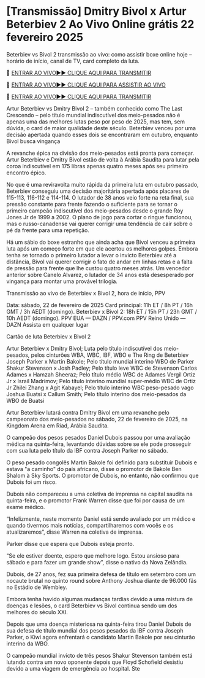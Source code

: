 # [Transmissão] Dmitry Bivol x Artur Beterbiev 2 Ao Vivo Online grátis 22 fevereiro 2025
Beterbiev vs Bivol 2 transmissão ao vivo: como assistir boxe online hoje – horário de início, canal de TV, card completo da luta.

🔴 [ENTRAR AO VIVO►► CLIQUE AQUI PARA TRANSMITIR](https://jpn-srt.blogspot.com/)

🔴 [ENTRAR AO VIVO►► CLIQUE AQUI PARA ASSISTIR AO VIVO](https://jpn-srt.blogspot.com/)

🔴 [ENTRAR AO VIVO►► CLIQUE AQUI PARA TRANSMITIR](https://jpn-srt.blogspot.com/)

Artur Beterbiev vs Dmitry Bivol 2 – também conhecido como The Last Crescendo – pelo título mundial indiscutível dos meio-pesados ​​não é apenas uma das melhores lutas peso por peso de 2025, mas tem, sem dúvida, o card de maior qualidade deste século. Beterbiev venceu por uma decisão apertada quando esses dois se encontraram em outubro, enquanto Bivol busca vingança

A revanche épica na divisão dos meio-pesados ​​está pronta para começar. Artur Beterbiev e Dmitry Bivol estão de volta à Arábia Saudita para lutar pela coroa indiscutível em 175 libras apenas quatro meses após seu primeiro encontro épico.

No que é uma reviravolta muito rápida da primeira luta em outubro passado, Beterbiev conseguiu uma decisão majoritária apertada após placares de 115-113, 116-112 e 114-114. O lutador de 38 anos veio forte na reta final, sua pressão constante para frente fazendo o suficiente para se tornar o primeiro campeão indiscutível dos meio-pesados ​​desde o grande Roy Jones Jr de 1999 a 2002. O plano de jogo para cortar o ringue funcionou, mas o russo-canadense vai querer corrigir uma tendência de cair sobre o pé da frente para uma repetição.

Há um sábio do boxe estranho que ainda acha que Bivol venceu a primeira luta após um começo forte em que ele acertou os melhores golpes. Embora tenha se tornado o primeiro lutador a levar o invicto Beterbiev até a distância, Bivol vai querer corrigir o fato de andar em linhas retas e a falta de pressão para frente que lhe custou quatro meses atrás. Um vencedor anterior sobre Canelo Alvarez, o lutador de 34 anos está desesperado por vingança para montar uma provável trilogia.

Transmissão ao vivo de Beterbiev x Bivol 2, hora de início, PPV

Data: sábado, 22 de fevereiro de 2025
Card principal: 11h ET / 8h PT / 16h GMT / 3h AEDT (domingo).
Beterbiev x Bivol 2: 18h ET / 15h PT / 23h GMT / 10h AEDT (domingo).
PPV EUA — DAZN / PPV.com
PPV Reino Unido — DAZN
Assista em qualquer lugar

Cartão de luta Beterbiev x Bivol 2

Artur Beterbiev x Dmitry Bivol; Luta pelo título indiscutível dos meio-pesados, pelos cinturões WBA, WBC, IBF, WBO e The Ring de Beterbiev
Joseph Parker x Martin Bakole; Pelo título mundial interino WBO de Parker
Shakur Stevenson x Josh Padley; Pelo título leve WBC de Stevenson
Carlos Adames x Hamzah Sheeraz; Pelo título médio WBC de Adames
Vergil Ortiz Jr x Israil Madrimov; Pelo título interino mundial super-médio WBC de Ortiz Jr
Zhilei Zhang x Agit Kabayel; Pelo título interino WBC peso-pesado vago
Joshua Buatsi x Callum Smith; Pelo título interino dos meio-pesados ​​da WBO de Buatsi

Artur Beterbiev lutará contra Dmitry Bivol em uma revanche pelo campeonato dos meio-pesados ​​no sábado, 22 de fevereiro de 2025, na Kingdom Arena em Riad, Arábia Saudita.

O campeão dos pesos pesados ​​Daniel Dubois passou por uma avaliação médica na quinta-feira, levantando dúvidas sobre se ele pode prosseguir com sua luta pelo título da IBF contra Joseph Parker no sábado.

O peso pesado congolês Martin Bakole foi definido para substituir Dubois e estava "a caminho" do país africano, disse o promotor de Bakole Ben Shalom à Sky Sports. O promotor de Dubois, no entanto, não confirmou que Dubois foi um risco.

Dubois não compareceu a uma coletiva de imprensa na capital saudita na quinta-feira, e o promotor Frank Warren disse que foi por causa de um exame médico.

“Infelizmente, neste momento Daniel está sendo avaliado por um médico e quando tivermos mais notícias, compartilharemos com vocês e os atualizaremos”, disse Warren na coletiva de imprensa.

Parker disse que espera que Dubois esteja pronto.

“Se ele estiver doente, espero que melhore logo. Estou ansioso para sábado e para fazer um grande show”, disse o nativo da Nova Zelândia.

Dubois, de 27 anos, fez sua primeira defesa de título em setembro com um nocaute brutal no quinto round sobre Anthony Joshua diante de 96.000 fãs no Estádio de Wembley.

Embora tenha havido algumas mudanças tardias devido a uma mistura de doenças e lesões, o card Beterbiev vs Bivol continua sendo um dos melhores do século XXI.

Depois que uma doença misteriosa na quinta-feira tirou Daniel Dubois de sua defesa de título mundial dos pesos pesados ​​da IBF contra Joseph Parker, o Kiwi agora enfrentará o candidato Martin Bakole por seu cinturão interino da WBO.

O campeão mundial invicto de três pesos Shakur Stevenson também está lutando contra um novo oponente depois que Floyd Schofield desistiu devido a uma viagem de emergência ao hospital. Ste
